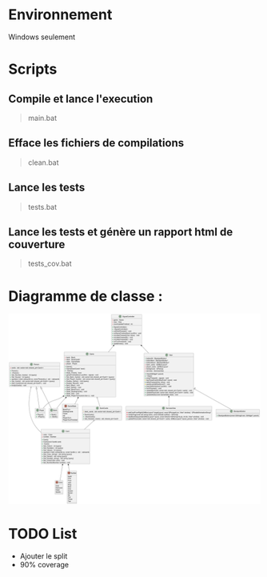 # Environnement

Windows seulement

# Scripts

## Compile et lance l'execution
> main.bat

## Efface les fichiers de compilations
> clean.bat

## Lance les tests
> tests.bat

## Lance les tests et génère un rapport html de couverture
> tests_cov.bat

# Diagramme de classe : 
![alt text](doc/image.png)

# TODO List
* Ajouter le split
* 90% coverage